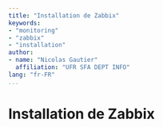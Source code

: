 ```yaml
---
title: "Installation de Zabbix"
keywords:
- "monitoring"
- "zabbix"
- "installation"
author: 
- name: "Nicolas Gautier"
  affiliation: "UFR SFA DEPT INFO"
lang: "fr-FR"
...
```


# Installation de Zabbix
